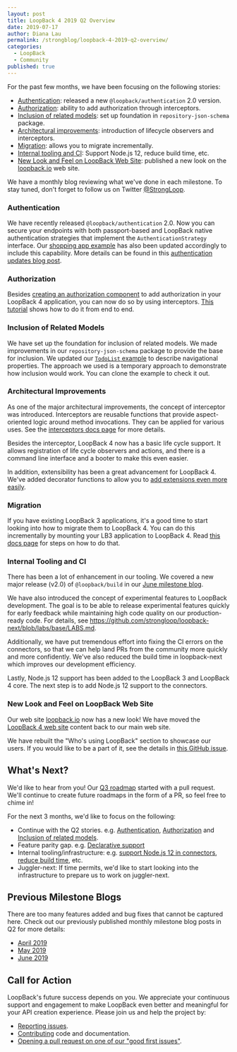 ```yaml
---
layout: post
title: LoopBack 4 2019 Q2 Overview
date: 2019-07-17
author: Diana Lau
permalink: /strongblog/loopback-4-2019-q2-overview/
categories:
  - LoopBack
  - Community
published: true
---
```


For the past few months, we have been focusing on the following stories: 

- [Authentication](#authentication): released a new `@loopback/authentication` 2.0 version.
- [Authorization](#authorization): ability to add authorization through interceptors.
- [Inclusion of related models](#inclusion_of_related_models): set up foundation in `repository-json-schema` package.
- [Architectural improvements](#architectural_improvements): introduction of lifecycle observers and interceptors.
- [Migration](#migration): allows you to migrate incrementally.
- [Internal tooling and CI](#internal_tooling_and_ci): Support Node.js 12, reduce build time, etc.
- [New Look and Feel on LoopBack Web Site](#new_look_and_feel_on_loopBack_web_site): published a new look on the [loopback.io](https://loopback.io) web site.

We have a monthly blog reviewing what we've done in each milestone. To stay tuned, don't forget to follow us on Twitter [@StrongLoop](https://twitter.com/@StrongLoop).

<!--more-->

### Authentication

We have recently released `@loopback/authentication` 2.0. Now you can secure your endpoints with both passport-based and LoopBack native authentication strategies that implement the `AuthenticationStrategy` interface. Our [shopping app example](https://github.com/strongloop/loopback4-example-shopping) has also been updated accordingly to include this capability. More details can be found in this [authentication updates blog post](https://strongloop.com/strongblog/loopback-4-authentication-updates/).

### Authorization

Besides [creating an authorization component](https://loopback.io/doc/en/lb4/Loopback-component-authorization.html) to add authorization in your LoopBack 4 application, you can now do so by using interceptors. [This tutorial](https://strongloop.com/strongblog/building-an-online-game-with-loopback-4-pt4/) shows how to do it from end to end.

### Inclusion of Related Models

We have set up the foundation for inclusion of related models. We made improvements in our `repository-json-schema` package to provide the base for inclusion. We updated our [`TodoList` example](https://github.com/strongloop/loopback-next/tree/master/examples/todo-list/) to describe navigational properties. The approach we used is a temporary approach to demonstrate how inclusion would work. You can clone the example to check it out.

### Architectural Improvements

As one of the major architectural improvements, the concept of interceptor was introduced. Interceptors are reusable functions that provide aspect-oriented logic around method invocations. They can be applied for various uses. See the [interceptors docs page](https://loopback.io/doc/en/lb4/Interceptors.html) for more details.

Besides the interceptor, LoopBack 4 now has a basic life cycle support. It allows registration of life cycle observers and actions, and there is a command line interface and a booter to make this even easier.

In addition, extensibility has been a great advancement for LoopBack 4. We've added decorator functions to allow you to [add extensions even more easily](https://loopback.io/doc/en/lb4/Extension-point-and-extensions.html).

### Migration

If you have existing LoopBack 3 applications, it's a good time to start looking into how to migrate them to LoopBack 4. You can do this incrementally by mounting your LB3 application to LoopBack 4. Read [this docs page](https://loopback.io/doc/en/lb4/Migrating-from-LoopBack-3.html) for steps on how to do that.

### Internal Tooling and CI

There has been a lot of enhancement in our tooling. We covered a new major release (v2.0) of `@loopback/build` in our [June milestone blog](https://strongloop.com/strongblog/loopback-june-2019-milestone/). 

We have also introduced the concept of experimental features to LoopBack development. The goal is to be able to release experimental features quickly for early feedback while maintaining high code quality on our production-ready code. For details, see https://github.com/strongloop/loopback-next/blob/labs/base/LABS.md. 

Additionally, we have put tremendous effort into fixing the CI errors on the connectors, so that we can help land PRs from the community more quickly and more confidently. We've also reduced the build time in loopback-next which improves our development efficiency.

Lastly, Node.js 12 support has been added to the LoopBack 3 and LoopBack 4 core. The next step is to add Node.js 12 support to the connectors. 

### New Look and Feel on LoopBack Web Site

Our web site [loopback.io](https://loopback.io) now has a new look! We have moved the [LoopBack 4 web site](https://v4.loopback.io) content back to our main web site.

We have rebuilt the "Who's using LoopBack" section to showcase our users. If you would like to be a part of it, see the details in [this GitHub issue](https://github.com/strongloop/loopback-next/issues/3047).

## What's Next?

We'd like to hear from you! Our [Q3 roadmap](https://github.com/strongloop/loopback-next/tree/master/docs/ROADMAP.md) started with a pull request. We'll continue to create future roadmaps in the form of a PR, so feel free to chime in!

For the next 3 months, we'd like to focus on the following:

- Continue with the Q2 stories. e.g. [Authentication](https://github.com/strongloop/loopback-next/issues/3242), [Authorization](https://github.com/strongloop/loopback-next/issues/538) and [Inclusion of related models](https://github.com/strongloop/loopback-next/issues/1352).
- Feature parity gap. e.g. [Declarative support](https://github.com/strongloop/loopback-next/issues/2036)
- Internal tooling/infrastructure: e.g. [support Node.js 12 in connectors](https://github.com/strongloop/loopback-next/issues/3072), [reduce build time](https://github.com/strongloop/loopback-next/issues/3161), etc.
- Juggler-next: If time permits, we'd like to start looking into the infrastructure to prepare us to work on juggler-next.

## Previous Milestone Blogs

There are too many features added and bug fixes that cannot be captured here. Check out our previously published monthly milestone blog posts in Q2 for more details: 

- [April 2019](https://strongloop.com/strongblog/april-2019-milestone/)
- [May 2019](https://strongloop.com/strongblog/may-2019-milestone/)
- [June 2019](https://strongloop.com/strongblog/loopback-june-2019-milestone/)

## Call for Action

LoopBack's future success depends on you. We appreciate your continuous support and engagement to make LoopBack even better and meaningful for your API creation experience. Please join us and help the project by:

- [Reporting issues](https://github.com/strongloop/loopback-next/issues).
- [Contributing](https://github.com/strongloop/loopback-next/blob/master/docs/CONTRIBUTING.md)
  code and documentation.
- [Opening a pull request on one of our "good first issues"](https://github.com/strongloop/loopback-next/labels/good%20first%20issue).
